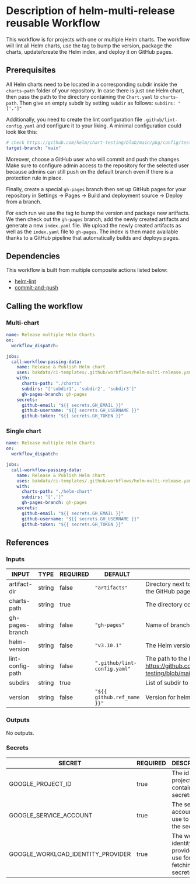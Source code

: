 # Description of helm-multi-release reusable Workflow

This workflow is for projects with one or multiple Helm charts. The workflow will lint all Helm charts, use the tag to bump the version, package the charts, update/create the Helm index, and deploy it on GitHub pages.

## Prerequisites

All Helm charts need to be located in a corresponding subdir inside the `charts-path` folder of your repository. In case there is just one Helm chart, then pass the path to the directory containing the `Chart.yaml` to `charts-path`. Then give an empty subdir by setting `subdir` as follows: `subdirs: "['.']"`

Additionally, you need to create the lint configuration file `.github/lint-config.yaml` and configure it to your liking.
A minimal configuration could look like this:

```yaml
# check https://github.com/helm/chart-testing/blob/main/pkg/config/test_config.yaml for possible configurations
target-branch: "main"
```

Moreover, choose a GitHub user who will commit and push the changes. Make sure to configure admin access to the repository for the selected user because admins can still push on the default branch
even if there is a protection rule in place.

Finally, create a special `gh-pages` branch then set up GitHub pages for your repository in Settings → Pages → Build and deployment source → Deploy from a branch.

For each run we use the tag to bump the version and package new artifacts. We then check out the `gh-pages` branch, add the newly created artifacts and generate a new `index.yaml` file.
We upload the newly created artifacts as well as the `index.yaml` file to `gh-pages`. The index is then made available thanks to a GitHub pipeline that automatically builds and deploys pages.

## Dependencies

This workflow is built from multiple composite actions listed below:

- [helm-lint](https://github.com/bakdata/ci-templates/tree/main/actions/helm-lint)
- [commit-and-push](https://github.com/bakdata/ci-templates/tree/main/actions/commit-and-push)

## Calling the workflow

### Multi-chart

```yaml
name: Release multiple Helm Charts
on:
  workflow_dispatch:

jobs:
  call-workflow-passing-data:
    name: Release & Publish Helm chart
    uses: bakdata/ci-templates/.github/workflows/helm-multi-release.yaml@main
    with:
      charts-path: "./charts"
      subdirs: "['subdir1', 'subdir2', 'subdir3']"
      gh-pages-branch: gh-pages
    secrets:
      github-email: "${{ secrets.GH_EMAIL }}"
      github-username: "${{ secrets.GH_USERNAME }}"
      github-token: "${{ secrets.GH_TOKEN }}"
```

### Single chart

```yaml
name: Release multiple Helm Charts
on:
  workflow_dispatch:

jobs:
  call-workflow-passing-data:
    name: Release & Publish Helm chart
    uses: bakdata/ci-templates/.github/workflows/helm-multi-release.yaml@main
    with:
      charts-path: "./helm-chart"
      subdirs: "['.']"
      gh-pages-branch: gh-pages
    secrets:
      github-email: "${{ secrets.GH_EMAIL }}"
      github-username: "${{ secrets.GH_USERNAME }}"
      github-token: "${{ secrets.GH_TOKEN }}"
```

## References

### Inputs

<!-- AUTO-DOC-INPUT:START - Do not remove or modify this section -->

| INPUT            | TYPE   | REQUIRED | DEFAULT                      | DESCRIPTION                                                                                                                |
| ---------------- | ------ | -------- | ---------------------------- | -------------------------------------------------------------------------------------------------------------------------- |
| artifact-dir     | string | false    | `"artifacts"`                | Directory next to `charts-path` for preparation of the GitHub pages artifact.                                              |
| charts-path      | string | true     |                              | The directory containing the Helm chart(s).                                                                                |
| gh-pages-branch  | string | false    | `"gh-pages"`                 | Name of branch containing the artifacts                                                                                    |
| helm-version     | string | false    | `"v3.10.1"`                  | The Helm version.                                                                                                          |
| lint-config-path | string | false    | `".github/lint-config.yaml"` | The path to the lint configuration file (See https://github.com/helm/chart-testing/blob/main/pkg/config/test_config.yaml). |
| subdirs          | string | true     |                              | List of subdir to consider                                                                                                 |
| version          | string | false    | `"${{ github.ref_name }}"`   | Version for helm chart                                                                                                     |

<!-- AUTO-DOC-INPUT:END -->

### Outputs

<!-- AUTO-DOC-OUTPUT:START - Do not remove or modify this section -->

No outputs.

<!-- AUTO-DOC-OUTPUT:END -->

### Secrets

<!-- AUTO-DOC-SECRETS:START - Do not remove or modify this section -->

| SECRET                            | REQUIRED | DESCRIPTION                                                |
| --------------------------------- | -------- | ---------------------------------------------------------- |
| GOOGLE_PROJECT_ID                 | true     | The id of the project which contains the secrets           |
| GOOGLE_SERVICE_ACCOUNT            | true     | The service account to use to fetch the secrets            |
| GOOGLE_WORKLOAD_IDENTITY_PROVIDER | true     | The workload identity provider to use for fetching secrets |

<!-- AUTO-DOC-SECRETS:END -->
